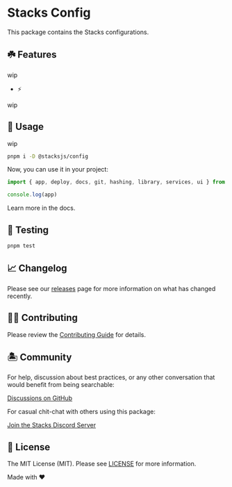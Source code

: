 # Stacks Config

This package contains the Stacks configurations.

## ☘️ Features

wip

- ⚡️

wip

## 🤖 Usage

wip

```bash
pnpm i -D @stacksjs/config
```

Now, you can use it in your project:

```js
import { app, deploy, docs, git, hashing, library, services, ui } from '@stacksjs/config'

console.log(app)
```

Learn more in the docs.

## 🧪 Testing

```bash
pnpm test
```

## 📈 Changelog

Please see our [releases](https://github.com/stacksjs/stacks/releases) page for more information on what has changed recently.

## 💪🏼 Contributing

Please review the [Contributing Guide](https://github.com/stacksjs/contributing) for details.

## 🏝 Community

For help, discussion about best practices, or any other conversation that would benefit from being searchable:

[Discussions on GitHub](https://github.com/stacksjs/stacks/discussions)

For casual chit-chat with others using this package:

[Join the Stacks Discord Server](https://discord.ow3.org)

## 📄 License

The MIT License (MIT). Please see [LICENSE](https://github.com/stacksjs/stacks/tree/main/LICENSE.md) for more information.

Made with ❤️
